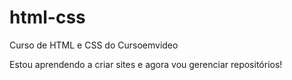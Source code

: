 # html-css
 Curso de HTML e CSS do Cursoemvideo

Estou aprendendo a criar sites e agora vou gerenciar repositórios!